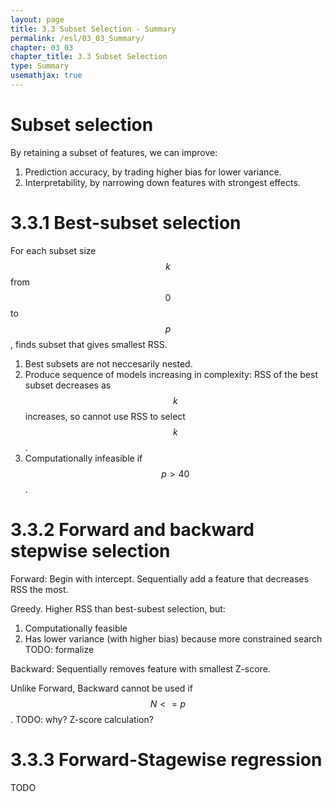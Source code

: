 ```yaml
---
layout: page
title: 3.3 Subset Selection - Summary
permalink: /esl/03_03_Summary/
chapter: 03_03
chapter_title: 3.3 Subset Selection
type: Summary
usemathjax: true
---
```


# Subset selection

By retaining a subset of features, we can improve:
1. Prediction accuracy, by trading higher bias for lower variance.
2. Interpretability, by narrowing down features with strongest effects.

# 3.3.1 Best-subset selection

For each subset size $$k$$ from $$0$$ to $$p$$, finds subset that gives smallest RSS. 

1. Best subsets are not neccesarily nested.
2. Produce sequence of models increasing in complexity: RSS of the best subset decreases as $$k$$ increases, so cannot use RSS to select $$k$$.
3. Computationally infeasible if $$p > 40$$.

# 3.3.2 Forward and backward stepwise selection

Forward: Begin with intercept. Sequentially add a feature that decreases RSS the most.

Greedy. Higher RSS than best-subest selection, but: 
1. Computationally feasible
2. Has lower variance (with higher bias) because more constrained search TODO: formalize

Backward: Sequentially removes feature with smallest Z-score.

Unlike Forward, Backward cannot be used if $$ N <= p $$. TODO: why? Z-score calculation?

# 3.3.3 Forward-Stagewise regression

TODO